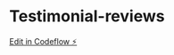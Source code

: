# Testimonial-reviews

[Edit in Codeflow ⚡️](https://stackblitz.com/~/github.com/Nikhil1141/Testimonial-reviews)